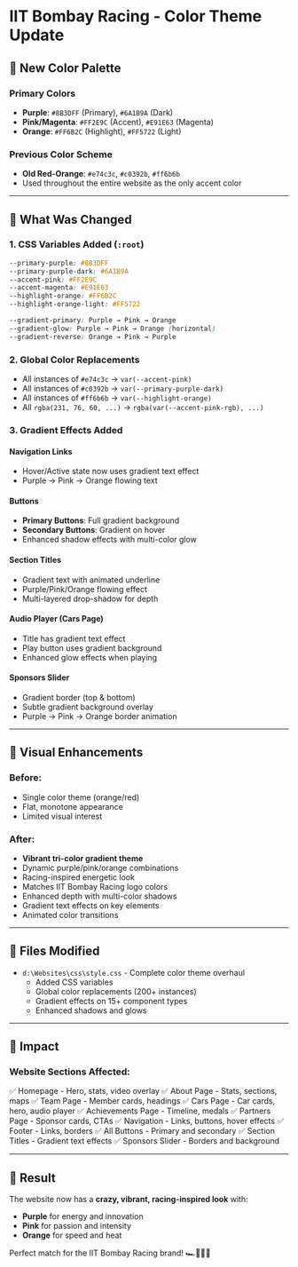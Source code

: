 # IIT Bombay Racing - Color Theme Update

## 🎨 New Color Palette

### Primary Colors
- **Purple**: `#8B3DFF` (Primary), `#6A1B9A` (Dark)
- **Pink/Magenta**: `#FF2E9C` (Accent), `#E91E63` (Magenta)
- **Orange**: `#FF6B2C` (Highlight), `#FF5722` (Light)

### Previous Color Scheme
- **Old Red-Orange**: `#e74c3c`, `#c0392b`, `#ff6b6b`
- Used throughout the entire website as the only accent color

---

## 🔄 What Was Changed

### 1. **CSS Variables Added** (`:root`)
```css
--primary-purple: #8B3DFF
--primary-purple-dark: #6A1B9A
--accent-pink: #FF2E9C
--accent-magenta: #E91E63
--highlight-orange: #FF6B2C
--highlight-orange-light: #FF5722

--gradient-primary: Purple → Pink → Orange
--gradient-glow: Purple → Pink → Orange (horizontal)
--gradient-reverse: Orange → Pink → Purple
```

### 2. **Global Color Replacements**
- All instances of `#e74c3c` → `var(--accent-pink)`
- All instances of `#c0392b` → `var(--primary-purple-dark)`
- All instances of `#ff6b6b` → `var(--highlight-orange)`
- All `rgba(231, 76, 60, ...)` → `rgba(var(--accent-pink-rgb), ...)`

### 3. **Gradient Effects Added**

#### Navigation Links
- Hover/Active state now uses gradient text effect
- Purple → Pink → Orange flowing text

#### Buttons
- **Primary Buttons**: Full gradient background
- **Secondary Buttons**: Gradient on hover
- Enhanced shadow effects with multi-color glow

#### Section Titles
- Gradient text with animated underline
- Purple/Pink/Orange flowing effect
- Multi-layered drop-shadow for depth

#### Audio Player (Cars Page)
- Title has gradient text effect
- Play button uses gradient background
- Enhanced glow effects when playing

#### Sponsors Slider
- Gradient border (top & bottom)
- Subtle gradient background overlay
- Purple → Pink → Orange border animation

---

## 🌟 Visual Enhancements

### Before:
- Single color theme (orange/red)
- Flat, monotone appearance
- Limited visual interest

### After:
- **Vibrant tri-color gradient theme**
- Dynamic purple/pink/orange combinations
- Racing-inspired energetic look
- Matches IIT Bombay Racing logo colors
- Enhanced depth with multi-color shadows
- Gradient text effects on key elements
- Animated color transitions

---

## 📄 Files Modified

- `d:\Websites\css\style.css` - Complete color theme overhaul
  - Added CSS variables
  - Global color replacements (200+ instances)
  - Gradient effects on 15+ component types
  - Enhanced shadows and glows

---

## 🎯 Impact

### Website Sections Affected:
✅ Homepage - Hero, stats, video overlay
✅ About Page - Stats, sections, maps
✅ Team Page - Member cards, headings
✅ Cars Page - Car cards, hero, audio player
✅ Achievements Page - Timeline, medals
✅ Partners Page - Sponsor cards, CTAs
✅ Navigation - Links, buttons, hover effects
✅ Footer - Links, borders
✅ All Buttons - Primary and secondary
✅ Section Titles - Gradient text effects
✅ Sponsors Slider - Borders and background

---

## 🚀 Result

The website now has a **crazy, vibrant, racing-inspired look** with:
- **Purple** for energy and innovation
- **Pink** for passion and intensity  
- **Orange** for speed and heat

Perfect match for the IIT Bombay Racing brand! 🏎️💜💖🧡
